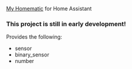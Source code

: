 [My Homematic](https://github.com/SukramJ/my_homematic) for Home Assistant

### This project is still in early development!

Provides the following:
- sensor
- binary_sensor
- number
